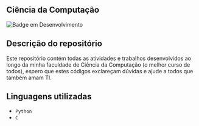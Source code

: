## Ciência da Computação
![Badge em Desenvolvimento](http://img.shields.io/static/v1?label=STATUS&message=EM%20ANDAMENTO&color=GREEN&style=for-the-badge)

## Descrição do repositório
Este repositório contém todas as atividades e trabalhos desenvolvidos ao longo da minha faculdade de Ciência da Computação (o melhor curso de todos), espero que estes códigos exclareçam dúvidas e ajude a todos que também amam TI.

## Linguagens utilizadas
- `Python`
- `C`
